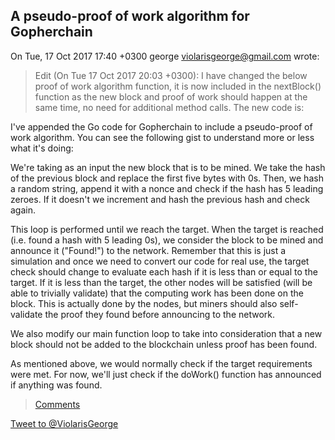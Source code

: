 ## A pseudo-proof of work algorithm for Gopherchain
On Tue, 17 Oct 2017 17:40 +0300
george <violarisgeorge@gmail.com> wrote:

> Edit (On Tue 17 Oct 2017 20:03 +0300): I have changed the below proof of work algorithm function, it is now included in the nextBlock() function as the new block and proof of work should happen at the same time, no need for additional method calls. The new code is:
<script src="https://gist.github.com/violarisgeorge/5eb26a6ec028798b5ad43c9a9edad6ac.js"></script>


I've appended the Go code for Gopherchain to include a pseudo-proof of work algorithm. You can see the following gist to understand more or less what it's doing:

<script src="https://gist.github.com/violarisgeorge/c7ef60b8b40977e9a41efd4b84d1c536.js"></script>

We're taking as an input the new block that is to be mined. We take the hash of the previous block and replace the first five bytes with 0s. Then, we hash a random string, append it with a nonce and check if the hash has 5 leading zeroes. If it doesn't we increment and hash the previous hash and check again. 

This loop is performed until we reach the target. When the target is reached (i.e. found a hash with 5 leading 0s), we consider the block to be mined and announce it ("Found!") to the network. Remember that this is just a simulation and once we need to convert our code for real use, the target check should change to evaluate each hash if it is less than or equal to the target. If it is less than the target, the other nodes will be satisfied (will be able to trivially validate) that the computing work has been done on the block. This is actually done by the nodes, but miners should also self-validate the proof they found before announcing to the network.

We also modify our main function loop to take into consideration that a new block should not be added to the blockchain unless proof has been found.

<script src="https://gist.github.com/violarisgeorge/968322b7c3bd2ecfd068e08b4b4751db.js"></script>

As mentioned above, we would normally check if the target requirements were met. For now, we'll just check if the doWork() function has announced if anything was found.


> [Comments](https://github.com/violarisgeorge/violarisgeorge.github.io/issues/2)

<a href="https://twitter.com/intent/tweet?screen_name=ViolarisGeorge&ref_src=twsrc%5Etfw" class="twitter-mention-button" data-related="ViolarisGeorge" data-show-count="false">Tweet to @ViolarisGeorge</a><script async src="//platform.twitter.com/widgets.js" charset="utf-8"></script>
